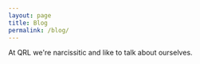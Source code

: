 ```yaml
---
layout: page
title: Blog
permalink: /blog/
---
```


At QRL we're narcissitic and like to talk about ourselves.